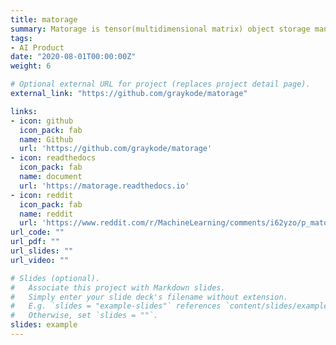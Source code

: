 ```yaml
---
title: matorage
summary: Matorage is tensor(multidimensional matrix) object storage manager for deep learning framework(Pytorch, Tensorflow V2, Keras)                                                              
tags:
- AI Product
date: "2020-08-01T00:00:00Z"
weight: 6

# Optional external URL for project (replaces project detail page).
external_link: "https://github.com/graykode/matorage"

links:
- icon: github
  icon_pack: fab
  name: Github
  url: 'https://github.com/graykode/matorage'
- icon: readthedocs
  icon_pack: fab
  name: document
  url: 'https://matorage.readthedocs.io'
- icon: reddit
  icon_pack: fab
  name: reddit
  url: 'https://www.reddit.com/r/MachineLearning/comments/i62yzo/p_matorage_tensormultidimensional_matrix_object/'
url_code: ""
url_pdf: ""
url_slides: ""
url_video: ""

# Slides (optional).
#   Associate this project with Markdown slides.
#   Simply enter your slide deck's filename without extension.
#   E.g. `slides = "example-slides"` references `content/slides/example-slides.md`.
#   Otherwise, set `slides = ""`.
slides: example
---
```

